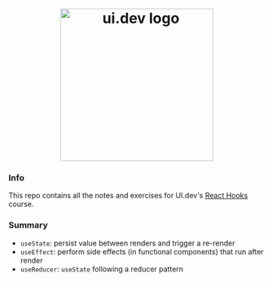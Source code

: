 <h1 align="center">
  <a href="https://ui.dev">
    <img
      src="https://ui.dev/images/logos/ui.png"
      alt="ui.dev logo" width="300" />
  </a>
  <br />
</h1>

### Info

This repo contains all the notes and exercises for UI.dev's [React Hooks](https://ui.dev/react-hooks) course.

### Summary

- `useState`: persist value between renders and trigger a re-render
- `useEffect`: perform side effects (in functional components) that run after render
- `useReducer`: `useState` following a reducer pattern
